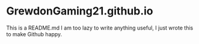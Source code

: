 # GrewdonGaming21.github.io
This is a README.md
I am too lazy to write anything useful, I just wrote this to make Github happy.
